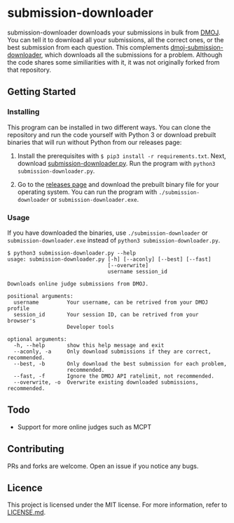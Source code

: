 # submission-downloader
submission-downloader downloads your submissions in bulk from [DMOJ](https://dmoj.ca/). You can tell it to download all your submissions, all the correct ones, or the best submission from each question. This complements [dmoj-submission-downloader](https://github.com/Ninjaclasher/dmoj-submission-downloader), which downloads all the submissions for a problem. Although the code shares some similiarities with it, it was not originally forked from that repository.

## Getting Started

### Installing
This program can be installed in two different ways. You can clone the repository and run the code yourself with Python 3 or download prebuilt binaries that will run without Python from our releases page:

1. Install the prerequisites with ```$ pip3 install -r requirements.txt```. Next, download [submission-downloader.py](submission-downloader.py). Run the program with ```python3 submission-downloader.py```.

2. Go to the [releases page](https://github.com/ComputerGenius152/submission-downloader/releases) and download the prebuilt binary file for your operating system. You can run the program with ```./submission-downloader``` or ```submission-downloader.exe```.

### Usage

If you have downloaded the binaries, use ```./submission-downloader``` or ```submission-downloader.exe``` instead of ```python3 submission-downloader.py```.

```
$ python3 submission-downloader.py --help
usage: submission-downloader.py [-h] [--aconly] [--best] [--fast]
                                [--overwrite]
                                username session_id

Downloads online judge submissions from DMOJ.

positional arguments:
  username         Your username, can be retrived from your DMOJ profile
  session_id       Your session ID, can be retrived from your browser's
                   Developer tools

optional arguments:
  -h, --help       show this help message and exit
  --aconly, -a     Only download submissions if they are correct, recommended.
  --best, -b       Only download the best submission for each problem,
                   recommended.
  --fast, -f       Ignore the DMOJ API ratelimit, not recommended.
  --overwrite, -o  Overwrite existing downloaded submissions, recommended.
  ```

## Todo
- Support for more online judges such as MCPT

## Contributing
PRs and forks are welcome. Open an issue if you notice any bugs.

## Licence
This project is licensed under the MIT license. For more information, refer to [LICENSE.md](LICENSE.md).
